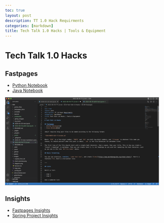 ```yaml
---
toc: true
layout: post
description: TT 1.0 Hack Requirments
categories: [markdown]
title: Tech Talk 1.0 Hacks | Tools & Equipment
---
```

# Tech Talk 1.0 Hacks

## Fastpages
- [Python Notebook](https://akhilnandhakumar.github.io/CSA/jupyter/2022/08/18/java-notebook.html)
- [Java Notebook](https://akhilnandhakumar.github.io/CSA/jupyter/2022/08/18/java-notebook.html)

![](https://github.com/AkhilNandhakumar/CSA/blob/master/images/fastpages_in_vscode.png?raw=true "Fastpages in VSCode Enviornment")

## Insights
- [Fastpages Insights](https://github.com/AkhilNandhakumar/CSA/pulse)
- [Spring Project Insights](https://github.com/AkhilNandhakumar/akhil-spring/pulse)


